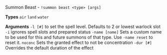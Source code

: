 Summon Beast - `!summon beast <type> [args]` 
 
**Types**
`air`
`land`
`water`
 
**Arguments**
`-l [#]` to set the spell level. Defaults to 2 or lowest warlock slot
`-i` ignores spell slots and prepared status
`-name [name]` Sets a custom name to be used for this and future summons of that type. Use `-name reset` to reset it.
`noconc` Sets the granted effect to not be concentration
`-dur [#]` Overrides the default duration of the effect